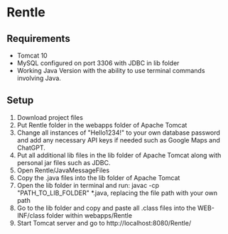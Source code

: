 # Rentle

## Requirements
* Tomcat 10
* MySQL configured on port 3306 with JDBC in lib folder
* Working Java Version with the ability to use terminal commands involving Java.
  
## Setup
1. Download project files
2. Put Rentle folder in the webapps folder of Apache Tomcat
3. Change all instances of "Hello1234!" to your own database password and add any necessary API keys if needed such as Google Maps and ChatGPT.
4. Put all additional lib files in the lib folder of Apache Tomcat along with personal jar files such as JDBC.
5. Open Rentle/JavaMessageFiles
6. Copy the .java files into the lib folder of Apache Tomcat
7. Open the lib folder in terminal and run: javac -cp "PATH_TO_LIB_FOLDER" *.java, replacing the file path with your own path
8. Go to the lib folder and copy and paste all .class files into the WEB-INF/class folder within webapps/Rentle
9. Start Tomcat server and go to http://localhost:8080/Rentle/ 
